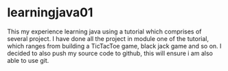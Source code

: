 # learningjava01

This my experience learning java using a tutorial which comprises of several project. I have done all the project in module one of the tutorial, which ranges from
building a TicTacToe game, black jack game and so on. I decided to also push my source code to github, this will ensure i am also able to use git.
